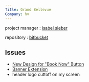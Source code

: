 ```yaml
---
Title: Grand Bellevue
Company: hv
---
```


project manager
: [isabel sieber](mailto:isi@hinderlingvolkart.com)

repository
: [bitbucket](https://bitbucket.org/hinderlingvolkart/grand-bellevue-frontend/src/master/)

## Issues

- [New Design for "Book Now" Button](https://hinderlingvolkart.atlassian.net/browse/BG-21)
- [Banner Extension](https://hinderlingvolkart.atlassian.net/browse/BG-22)
- header logo cuttoff on my screen
